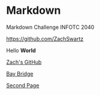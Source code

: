 # Markdown
Markdown Challenge INFOTC 2040

<https://github.com/ZachSwartz>

Hello **World**

[Zach's GitHub](https://github.com/ZachSwartz)

[Bay Bridge](https://www.google.com/imgres?imgurl=https%3A%2F%2Fgac.sndimg.com%2Fcontent%2Fdam%2Fimages%2Fgac%2Ffullset%2F2015%2F8%2F10%2F0%2FiStock-30229088_san-francisco-bay-bridge.jpg.rend.hgtvcom.616.411.suffix%2F1439233298116.jpeg&imgrefurl=https%3A%2F%2Fwww.greatamericancountry.com%2Fplaces%2Flocal-life%2F10-seriously-amazing-things-about-the-new-bay-bridge&docid=9AbmA8Tjjq9ZSM&tbnid=1DBjgopeNbkJVM%3A&vet=10ahUKEwjK7qaJ_JvgAhVs04MKHRolDjwQMwh6KA4wDg..i&w=616&h=411&bih=859&biw=840&q=bay%20bridge&ved=0ahUKEwjK7qaJ_JvgAhVs04MKHRolDjwQMwh6KA4wDg&iact=mrc&uact=8)

[Second Page](second.md)

